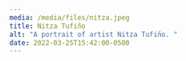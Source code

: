 ```yaml
---
media: /media/files/nitza.jpeg
title: Nitza Tufiño
alt: "A portrait of artist Nitza Tufiño. "
date: 2022-03-25T15:42:00-0500
---
```

